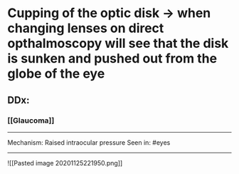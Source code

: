 # Cupping of the optic disk -> when changing lenses on direct opthalmoscopy will see that the disk is sunken and pushed out from the globe of the eye
## DDx:
### [[Glaucoma]]

---
Mechanism: Raised intraocular pressure
Seen in: #eyes 

---
![[Pasted image 20201125221950.png]]